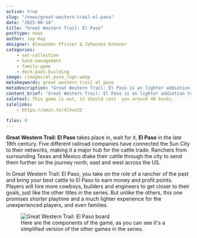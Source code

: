 ```yaml
---
active: true
slug: "/news/great-western-trail-el-paso"
date: "2025-06-10"
title: "Great Western Trail: El Paso"
posttype: news
author: Jay Kay
designer: Alexander Pfister & Johannes Krenner
categories: 
    - set-collection
    - hand-management
    - family-game
    - deck-pool-building
image: /images/el_paso_logo.webp
metakeywords: great western trail el paso
metadescription: "Great Western Trail: El Paso is an lighter addiotion to the Great Western Trail family with a playtime of 60-90 minutes."
content_brief: "Great Western Trail: El Paso is an lighter addiotion to the Great Western Trail family with a playtime of 60-90 minutes."
saletext: This game is out, it should cost  you around 40 bucks.
salelinks: 
    - https://amzn.to/4lXxn3Z
   
files: 0
---
```


**Great Western Trail: El Paso** takes place in, wait for it, **El Paso** in the late 19th century.
 Five different railroad companies have connected the Sun City to their networks, making it a major hub for the cattle trade. Ranchers from surrounding Texas and Mexico dtake their cattle through the city to send them further on the journey north, east and west across the US.

In Great Western Trail: El Paso, you take on the role of a rancher of the past and bring your best cattle to El Paso to earn money and profit points. Players will hire more cowboys, builders and engineers to get closer to their goals, just like the other titles in the series. But unlike the others, this one promises shorter playtime and a much lighter experience for the unexperienced players, and even families.


<figure class="figure">
    <img class="image fluid" alt="Great Western Trail: El Paso board" src="/images/el_paso_board.webp" >
    </img>
    <figcaption class="figcaption">Here are the components of the game, as you can see it's a simplified version of the other games in the series. </figcaption>
</figure>






